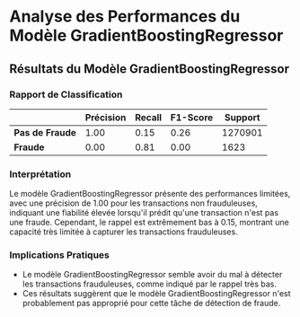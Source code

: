 # Analyse des Performances du Modèle GradientBoostingRegressor

## Résultats du Modèle GradientBoostingRegressor

### Rapport de Classification

|                | Précision | Recall | F1-Score | Support |
| -------------- | --------- | ------ | -------- | ------- |
| **Pas de Fraude**   | 1.00      | 0.15   | 0.26     | 1270901 |
| **Fraude**         | 0.00      | 0.81   | 0.00     | 1623    |

### Interprétation

Le modèle GradientBoostingRegressor présente des performances limitées, avec une précision de 1.00 pour les transactions non frauduleuses, indiquant une fiabilité élevée lorsqu'il prédit qu'une transaction n'est pas une fraude. Cependant, le rappel est extrêmement bas à 0.15, montrant une capacité très limitée à capturer les transactions frauduleuses.

### Implications Pratiques

- Le modèle GradientBoostingRegressor semble avoir du mal à détecter les transactions frauduleuses, comme indiqué par le rappel très bas.
- Ces résultats suggèrent que le modèle GradientBoostingRegressor n'est probablement pas approprié pour cette tâche de détection de fraude.

